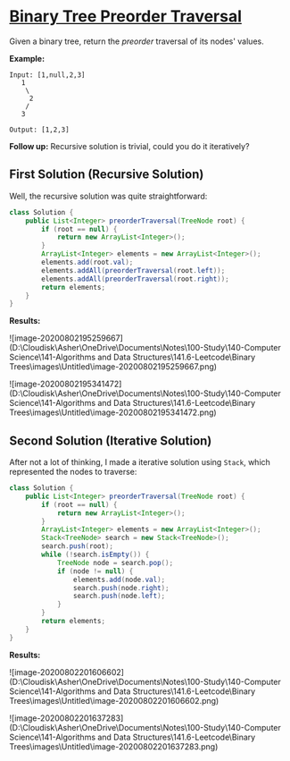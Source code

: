 # [Binary Tree Preorder Traversal](https://leetcode.com/explore/learn/card/data-structure-tree/134/traverse-a-tree/928/)

Given a binary tree, return the *preorder* traversal of its nodes' values.

**Example:**

```
Input: [1,null,2,3]
   1
    \
     2
    /
   3

Output: [1,2,3]
```

**Follow up:** Recursive solution is trivial, could you do it iteratively?

## First Solution (Recursive Solution)

Well, the recursive solution was quite straightforward:

```java
class Solution {
    public List<Integer> preorderTraversal(TreeNode root) {
        if (root == null) {
            return new ArrayList<Integer>();
        }
        ArrayList<Integer> elements = new ArrayList<Integer>();
        elements.add(root.val);
        elements.addAll(preorderTraversal(root.left));
        elements.addAll(preorderTraversal(root.right));
        return elements;
    }
}
```

**Results:**

![image-20200802195259667](D:\Cloudisk\Asher\OneDrive\Documents\Notes\100-Study\140-Computer Science\141-Algorithms and Data Structures\141.6-Leetcode\Binary Trees\images\Untitled\image-20200802195259667.png)

![image-20200802195341472](D:\Cloudisk\Asher\OneDrive\Documents\Notes\100-Study\140-Computer Science\141-Algorithms and Data Structures\141.6-Leetcode\Binary Trees\images\Untitled\image-20200802195341472.png)

## Second Solution (Iterative Solution)

After not a lot of thinking, I made a iterative solution using `Stack`, which represented the nodes to traverse:

```java
class Solution {
    public List<Integer> preorderTraversal(TreeNode root) {
        if (root == null) {
            return new ArrayList<Integer>();
        }
        ArrayList<Integer> elements = new ArrayList<Integer>();
        Stack<TreeNode> search = new Stack<TreeNode>();
        search.push(root);
        while (!search.isEmpty()) {
            TreeNode node = search.pop();
            if (node != null) {
                elements.add(node.val);
                search.push(node.right);
                search.push(node.left);
            }
        }
        return elements;
    }
}
```

**Results:**

![image-20200802201606602](D:\Cloudisk\Asher\OneDrive\Documents\Notes\100-Study\140-Computer Science\141-Algorithms and Data Structures\141.6-Leetcode\Binary Trees\images\Untitled\image-20200802201606602.png)

![image-20200802201637283](D:\Cloudisk\Asher\OneDrive\Documents\Notes\100-Study\140-Computer Science\141-Algorithms and Data Structures\141.6-Leetcode\Binary Trees\images\Untitled\image-20200802201637283.png)